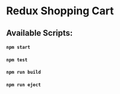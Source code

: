 # Redux Shopping Cart

## Available Scripts:

#### `npm start`

#### `npm test`

#### `npm run build`

#### `npm run eject`

